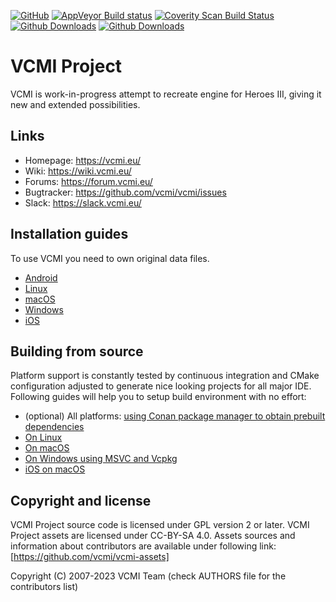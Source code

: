 [![GitHub](https://github.com/vcmi/vcmi/actions/workflows/github.yml/badge.svg)](https://github.com/vcmi/vcmi/actions/workflows/github.yml)
[![AppVeyor Build status](https://ci.appveyor.com/api/projects/status/github/vcmi/vcmi?branch=develop&svg=true)](https://ci.appveyor.com/project/vcmi/vcmi)
[![Coverity Scan Build Status](https://scan.coverity.com/projects/vcmi/badge.svg)](https://scan.coverity.com/projects/vcmi)
[![Github Downloads](https://img.shields.io/github/downloads/vcmi/vcmi/1.1.0/total)](https://github.com/vcmi/vcmi/releases/tag/1.1.0)
[![Github Downloads](https://img.shields.io/github/downloads/vcmi/vcmi/total)](https://github.com/vcmi/vcmi/releases)
# VCMI Project
VCMI is work-in-progress attempt to recreate engine for Heroes III, giving it new and extended possibilities.

## Links

 * Homepage:   https://vcmi.eu/
 * Wiki:       https://wiki.vcmi.eu/
 * Forums:     https://forum.vcmi.eu/
 * Bugtracker: https://github.com/vcmi/vcmi/issues
 * Slack:      https://slack.vcmi.eu/

## Installation guides

To use VCMI you need to own original data files.

 * [Android](https://wiki.vcmi.eu/Installation_on_Android)
 * [Linux](https://wiki.vcmi.eu/Installation_on_Linux)
 * [macOS](https://wiki.vcmi.eu/Installation_on_macOS)
 * [Windows](https://wiki.vcmi.eu/Installation_on_Windows)
 * [iOS](https://wiki.vcmi.eu/Installation_on_iOS)

## Building from source

Platform support is constantly tested by continuous integration and CMake configuration adjusted to generate nice looking projects for all major IDE. Following guides will help you to setup build environment with no effort:

 * (optional) All platforms: [using Conan package manager to obtain prebuilt dependencies](docs/conan.md)
 * [On Linux](https://wiki.vcmi.eu/How_to_build_VCMI_(Linux))
 * [On macOS](https://wiki.vcmi.eu/How_to_build_VCMI_(macOS))
 * [On Windows using MSVC and Vcpkg](https://wiki.vcmi.eu/How_to_build_VCMI_(Windows/Vcpkg))
 * [iOS on macOS](https://wiki.vcmi.eu/How_to_build_VCMI_(iOS))

## Copyright and license

VCMI Project source code is licensed under GPL version 2 or later.
VCMI Project assets are licensed under CC-BY-SA 4.0. Assets sources and information about contributors are available under following link: [https://github.com/vcmi/vcmi-assets]

Copyright (C) 2007-2023  VCMI Team (check AUTHORS file for the contributors list)
